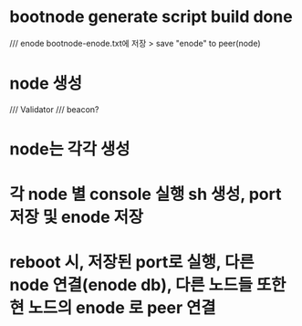 # bootnode generate script build done
/// enode bootnode-enode.txt에 저장 > save "enode" to peer(node)

# node 생성
/// Validator
/// beacon?

# node는 각각 생성
# 각 node 별 console 실행 sh 생성, port 저장 및 enode 저장
# reboot 시, 저장된 port로 실행, 다른 node 연결(enode db), 다른 노드들 또한 현 노드의 enode 로 peer 연결  